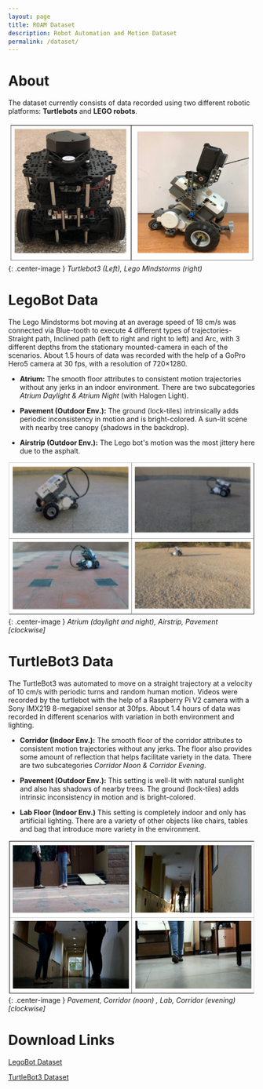 ```yaml
---
layout: page
title: ROAM Dataset
description: Robot Automation and Motion Dataset
permalink: /dataset/
---
```


# About
The dataset currently consists of data recorded using two different robotic platforms: **Turtlebots** and **LEGO robots**.

![](/images/robots3.PNG){: .center-image }
*Turtlebot3 (Left), Lego Mindstorms (right)*

# LegoBot Data

The Lego Mindstorms bot moving at an average speed of 18 cm/s was connected via Blue-tooth to execute 4 different types of trajectories- Straight path, Inclined path (left to right and right to left) and Arc, with 3 different depths from the stationary mounted-camera in each of the scenarios. About 1.5 hours of data was recorded with the help of a GoPro Hero5 camera at 30 fps, with a resolution of 720×1280.

* **Atrium:** The smooth floor attributes to consistent motion trajectories without any jerks in an indoor environment. There are two subcategories *Atrium Daylight & Atrium Night* (with Halogen Light).

* **Pavement (Outdoor Env.):** The ground (lock-tiles) intrinsically adds periodic inconsistency in motion and is bright-colored. A sun-lit scene with nearby tree canopy (shadows in the backdrop).

* **Airstrip (Outdoor Env.):** The Lego bot's motion was the most jittery here due to the asphalt.

![](/images/Lego_frames.png){: .center-image }
*Atrium (daylight and night), Airstrip, Pavement [clockwise]*

# TurtleBot3 Data

The TurtleBot3 was automated to move on a straight trajectory at a velocity of 10 cm/s with periodic turns and random human motion. Videos were recorded by the turtlebot with the help of a Raspberry Pi V2 camera with a Sony IMX219 8-megapixel sensor at 30fps. About 1.4 hours of data was recorded in different scenarios with variation in both environment and lighting.

* **Corridor (Indoor Env.):** The smooth floor of the corridor attributes to consistent motion trajectories without any jerks. The floor also provides some amount of reflection that helps facilitate variety in the data. There are two subcategories *Corridor Noon & Corridor Evening*.

* **Pavement (Outdoor Env.):** This setting is well-lit with natural sunlight and also has shadows of nearby trees. The ground (lock-tiles) adds intrinsic inconsistency in motion and is bright-colored.

* **Lab Floor (Indoor Env.)** This setting is completely indoor and only has artificial lighting. There are a variety of other objects like chairs, tables and bag that introduce more variety in the environment.

![](/images/turtlebot_frames.png){: .center-image }
*Pavement, Corridor (noon) , Lab, Corridor (evening) [clockwise]*

# Download Links

[LegoBot Dataset](http://bit.ly/IIScRoM)

[TurtleBot3 Dataset](https://drive.google.com/folderview?id=15x2n33EHm46spig6oP6ToOuRtUTcGC--)
